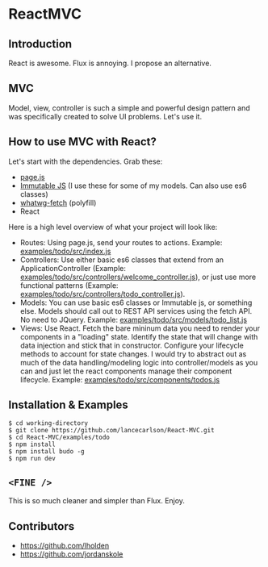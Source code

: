 # ReactMVC

## Introduction

React is awesome. Flux is annoying. I propose an alternative.

## MVC

Model, view, controller is such a simple and powerful design pattern and was specifically created to solve UI problems. Let's use it.

## How to use MVC with React?

Let's start with the dependencies. Grab these:

* [page.js](https://visionmedia.github.io/page.js/) 
* [Immutable JS](https://facebook.github.io/immutable-js/) (I use these for some of my models. Can also use es6 classes)
* [whatwg-fetch](https://www.npmjs.com/package/whatwg-fetch) (polyfill)
* React

Here is a high level overview of what your project will look like:

- Routes: Using page.js, send your routes to actions. Example: [examples/todo/src/index.js](examples/todo/src/index.js)
- Controllers: Use either basic es6 classes that extend from an ApplicationController (Example: [examples/todo/src/controllers/welcome_controller.js](examples/todo/src/controllers/welcome_controller.js)), or just use more functional patterns (Example: [examples/todo/src/controllers/todo_controller.js](examples/todo/src/controllers/todo_controller.js)). 
- Models: You can use basic es6 classes or Immutable js, or something else. Models should call out to REST API services using the fetch API. No need to JQuery. Example: [examples/todo/src/models/todo_list.js](examples/todo/src/models/todo_list.js)
- Views: Use React. Fetch the bare mininum data you need to render your components in a "loading" state. Identify the state that will change with data injection and stick that in constructor. Configure your lifecycle methods to account for state changes. I would try to abstract out as much of the data handling/modeling logic into controller/models as you can and just let the react components manage their component lifecycle. Example: [examples/todo/src/components/todos.js](examples/todo/src/components/todos.js)

## Installation & Examples

```
$ cd working-directory
$ git clone https://github.com/lancecarlson/React-MVC.git
$ cd React-MVC/examples/todo
$ npm install
$ npm install budo -g
$ npm run dev
```

## ```<FINE />```

This is so much cleaner and simpler than Flux. Enjoy.

## Contributors

* https://github.com/lholden
* https://github.com/jordanskole
